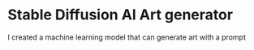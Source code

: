 # Stable Diffusion AI Art generator
I created a machine learning model that can generate art with a prompt 

